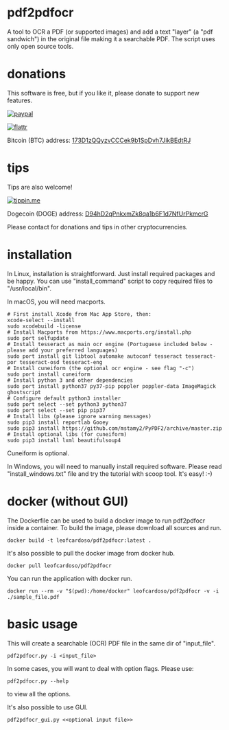 # pdf2pdfocr
A tool to OCR a PDF (or supported images) and add a text "layer" (a "pdf sandwich") in the original file making it a searchable PDF.
The script uses only open source tools.

# donations
This software is free, but if you like it, please donate to support new features.

[![paypal](https://www.paypalobjects.com/en_US/GB/i/btn/btn_donateCC_LG.gif)](https://www.paypal.com/cgi-bin/webscr?cmd=_donations&business=PZZU5APJGSWVA&lc=GB&item_name=pdf2pdfocr%20development&currency_code=USD)

[![flattr](https://button.flattr.com/flattr-badge-large.png)](https://flattr.com/submit/auto?fid=pojqg0&url=https%3A%2F%2Fgithub.com%2FLeoFCardoso%2Fpdf2pdfocr)

Bitcoin (BTC) address: [173D1zQQyzvCCCek9b1SpDvh7JikBEdtRJ](https://blockchair.com/bitcoin/address/173D1zQQyzvCCCek9b1SpDvh7JikBEdtRJ)

# tips
Tips are also welcome!

[![tippin.me](https://badgen.net/badge/%E2%9A%A1%EF%B8%8Ftippin.me/@LeoFCardoso/F0918E)](https://tippin.me/@LeoFCardoso)

Dogecoin (DOGE) address: [D94hD2qPnkxmZk8qa1b6F1d7NfUrPkmcrG](https://blockchair.com/dogecoin/address/D94hD2qPnkxmZk8qa1b6F1d7NfUrPkmcrG)

Please contact for donations and tips in other cryptocurrencies.

# installation
In Linux, installation is straightforward. Just install required packages and be happy.
You can use "install_command" script to copy required files to "/usr/local/bin".

In macOS, you will need macports.
    
    # First install Xcode from Mac App Store, then:
    xcode-select --install
    sudo xcodebuild -license
    # Install Macports from https://www.macports.org/install.php
    sudo port selfupdate
    # Install tesseract as main ocr engine (Portuguese included below - please add your preferred languages)
    sudo port install git libtool automake autoconf tesseract tesseract-por tesseract-osd tesseract-eng
    # Install cuneiform (the optional ocr engine - see flag "-c")
    sudo port install cuneiform
    # Install python 3 and other dependencies
    sudo port install python37 py37-pip poppler poppler-data ImageMagick ghostscript
    # Configure default python3 installer
    sudo port select --set python3 python37
    sudo port select --set pip pip37
    # Install libs (please ignore warning messages)
    sudo pip3 install reportlab Gooey
    sudo pip3 install https://github.com/mstamy2/PyPDF2/archive/master.zip
    # Install optional libs (for cuneiform)
    sudo pip3 install lxml beautifulsoup4

Cuneiform is optional.

In Windows, you will need to manually install required software. Please read "install_windows.txt" file and try the tutorial with scoop tool. It's easy! :-)

# docker (without GUI)
The Dockerfile can be used to build a docker image to run pdf2pdfocr inside a container. To build the image, please download all sources and run.

    docker build -t leofcardoso/pdf2pdfocr:latest .
It's also possible to pull the docker image from docker hub.

    docker pull leofcardoso/pdf2pdfocr
You can run the application with docker run.

    docker run --rm -v "$(pwd):/home/docker" leofcardoso/pdf2pdfocr -v -i ./sample_file.pdf
# basic usage
This will create a searchable (OCR) PDF file in the same dir of "input_file".  

    pdf2pdfocr.py -i <input_file>  
In some cases, you will want to deal with option flags. Please use:  

    pdf2pdfocr.py --help 
to view all the options.

It's also possible to use GUI.
    
    pdf2pdfocr_gui.py <<optional input file>>

